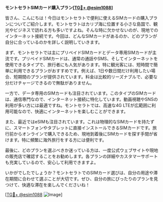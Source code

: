 **モントセラトSIMカード購入プラン[[TG💪+ @esim1088](https://t.me/s/esim1088)]**

皆さん、こんにちは！今日はモントセラトで便利に使えるSIMカードの購入プランについてご紹介します。モントセラトはカリブ海に位置する小さな島国で、観光やビジネスで訪れる方も多いですよね。そんな時に欠かせないのが、現地でのインターネット接続です。今回は、どんなSIMカードがあるのか、どのプランが自分に合っているのかを詳しく説明していきます。

まず、モントセラトでは主にプリペイドSIMカードとデータ専用SIMカードが主流です。プリペイドSIMカードは、通常の通話やSMS、そしてインターネットを使用できるタイプで、旅行者にも人気があります。特に観光客には、短時間で簡単に利用できるプランがおすすめです。例えば、1日や数日間だけ利用したい場合、短期間のプランが提供されています。料金は比較的リーズナブルで、必要な分だけチャージできるので無駄がありません。

一方で、データ専用のSIMカードも注目されています。このタイプのSIMカードは、通信専門なので、インターネット接続に特化しています。動画視聴やSNSの利用が多い方には最適ですね。モントセラトでは、高速な4G LTEが広範囲に利用可能なので、快適にインターネットを楽しむことができます。

また、最近ではeSIMも注目されています。これは物理的なSIMカードを持たずに、スマートフォンやタブレットに直接インストールできるSIMカードです。旅行前からオンラインで購入できるため、現地到着後にSIMカードを探す手間が省けます。特に頻繁に海外旅行をする方には便利です。

最後に、どのプランを選ぶべきか迷っている方は、一度公式ウェブサイトや現地の販売店で確認することをお勧めします。各プランの詳細やカスタマーサポートも充実しているので、安心して利用できますよ。

いかがでしたでしょうか？モントセラトでのSIMカード選びは、自分の用途や滞在期間に合わせて選ぶことが大切です。ぜひ、自分の旅にぴったりのプランを見つけて、快適な滞在を楽しんでくださいね！

[[TG💪+ @esim1088](https://t.me/s/esim1088) ![Image](https://i.postimg.cc/Y0z9fWf4/image.png)]
